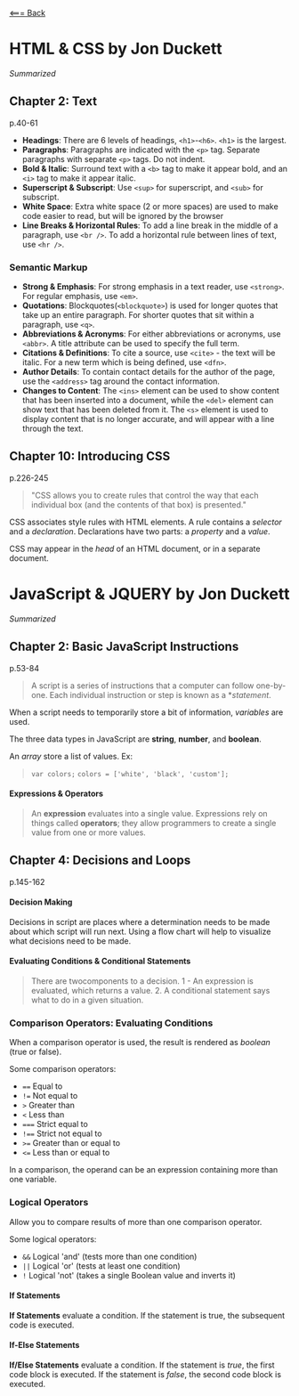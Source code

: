 [<=== Back](/README.md)

# HTML & CSS by Jon Duckett
*Summarized*

## Chapter 2: Text
p.40-61
- **Headings**: There are 6 levels of headings, `<h1>`-`<h6>`. `<h1>` is the largest.
- **Paragraphs**: Paragraphs are indicated with the `<p>` tag. Separate paragraphs with separate `<p>` tags. Do not indent.
- **Bold & Italic**: Surround text with a `<b>` tag to make it appear bold, and an `<i>` tag to make it appear italic.
- **Superscript & Subscript**: Use `<sup>` for superscript, and `<sub>` for subscript.
- **White Space**: Extra white space (2 or more spaces) are used to make code easier to read, but will be ignored by the browser
- **Line Breaks & Horizontal Rules**: To add a line break in the middle of a paragraph, use `<br />`. To add a horizontal rule between lines of text, use `<hr />`.

### Semantic Markup

- **Strong & Emphasis**: For strong emphasis in a text reader, use `<strong>`. For regular emphasis, use `<em>`.
- **Quotations**: Blockquotes(`<blockquote>`) is used for longer quotes that take up an entire paragraph. For shorter quotes that sit within a paragraph, use `<q>`.
- **Abbreviations & Acronyms**: For either abbreviations or acronyms, use `<abbr>`. A title attribute can be used to specify the full term.
- **Citations & Definitions**: To cite a source, use `<cite>` - the text will be italic. For a new term which is being defined, use `<dfn>`.
- **Author Details**: To contain contact details for the author of the page, use the `<address>` tag around the contact information.
- **Changes to Content**: The `<ins>` element can be used to show content that has been inserted into a document, while the `<del>` element can show text that has been deleted from it. The `<s>` element is used to display content that is no longer accurate, and will appear with a line through the text.

## Chapter 10: Introducing CSS
p.226-245
> "CSS allows you to create rules that control the way that each individual box (and the contents of that box) is presented."

CSS associates style rules with HTML elements. A rule contains a *selector* and a *declaration*. Declarations have two parts: a *property* and a *value*.

CSS may appear in the *head* of an HTML document, or in a separate document.

# JavaScript & JQUERY by Jon Duckett
*Summarized*

## Chapter 2: Basic JavaScript Instructions
p.53-84

> A script is a series of instructions that a computer can follow one-by-one. Each individual instruction or step is known as a **statement*.

When a script needs to temporarily store a bit of information, *variables* are used.

The three data types in JavaScript are **string**, **number**, and **boolean**.

An *array* store a list of values. Ex: 

> `var colors;`
> `colors = ['white', 'black', 'custom'];`

#### Expressions & Operators

> An **expression** evaluates into a single value. 
> Expressions rely on things called **operators**; they allow programmers to create a single value from one or more values.

## Chapter 4: Decisions and Loops
p.145-162

#### Decision Making

Decisions in script are places where a determination needs to be made about which script will run next. Using a flow chart will help to visualize what decisions need to be made.

#### Evaluating Conditions & Conditional Statements

> There are twocomponents to a decision. 1 - An expression is evaluated, which returns a value. 2. A conditional statement says what to do in a given situation.

### Comparison Operators: Evaluating Conditions

When a comparison operator is used, the result is rendered as *boolean* (true or false).

Some comparison operators:
- `==` Equal to
- `!=` Not equal to
- `>` Greater than
- `<` Less than
- `===` Strict equal to
- `!==` Strict not equal to
- `>=` Greater than or equal to
- `<=` Less than or equal to

In a comparison, the operand can be an expression containing more than one variable.

### Logical Operators

Allow you to compare results of more than one comparison operator.

Some logical operators:
- `&&` Logical 'and' (tests more than one condition)
- `||` Logical 'or' (tests at least one condition)
- `!` Logical 'not' (takes a single Boolean value and inverts it)

#### If Statements

**If Statements** evaluate a condition. If the statement is true, the subsequent code is executed. 

#### If-Else Statements

**If/Else Statements** evaluate a condition. If the statement is *true*, the first code block is executed. If the statement is *false*, the second code block is executed.

